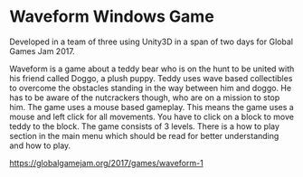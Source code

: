 # Waveform Windows Game

Developed in a team of three using Unity3D in a span of two days for Global Games Jam 2017. 



Waveform is a game about a teddy bear who is on the hunt to be united with his friend called Doggo, a plush puppy. Teddy uses wave based collectibles to overcome the obstacles standing in the way between him and doggo. He has to be aware of the nutcrackers though, who are on a mission to stop him. The game uses a mouse based gameplay. This means the game uses a mouse and left click for all movements. You have to click on a block to move teddy to the block. The game consists of 3 levels. There is a how to play section in the main menu which should be read for better understanding and how to play.

https://globalgamejam.org/2017/games/waveform-1
